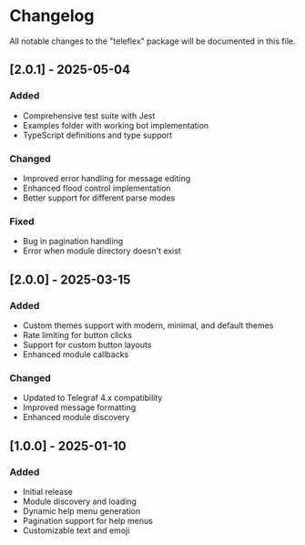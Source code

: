 # Changelog

All notable changes to the "teleflex" package will be documented in this file.

## [2.0.1] - 2025-05-04

### Added
- Comprehensive test suite with Jest
- Examples folder with working bot implementation
- TypeScript definitions and type support

### Changed
- Improved error handling for message editing
- Enhanced flood control implementation
- Better support for different parse modes

### Fixed
- Bug in pagination handling
- Error when module directory doesn't exist

## [2.0.0] - 2025-03-15

### Added
- Custom themes support with modern, minimal, and default themes
- Rate limiting for button clicks
- Support for custom button layouts
- Enhanced module callbacks

### Changed
- Updated to Telegraf 4.x compatibility
- Improved message formatting
- Enhanced module discovery

## [1.0.0] - 2025-01-10

### Added
- Initial release
- Module discovery and loading
- Dynamic help menu generation
- Pagination support for help menus
- Customizable text and emoji